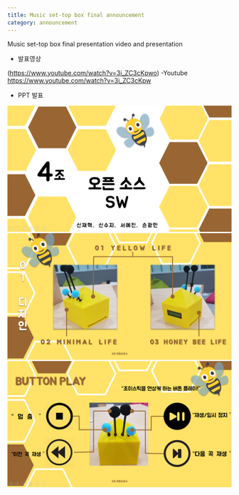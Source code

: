 ```yaml
---
title: Music set-top box final announcement
category: announcement
---
```



Music set-top box final presentation video and presentation

<!-- more -->

- 발표영상

(https://www.youtube.com/watch?v=3i_ZC3cKpwo)
-Youtube
https://www.youtube.com/watch?v=3i_ZC3cKpw

- PPT 발표

![presentation1](https://raw.githubusercontent.com/Yedolseo/Yedolseo.github.io/master/_posts/presntation.png)
![presentation2](https://raw.githubusercontent.com/Yedolseo/Yedolseo.github.io/master/_posts/pre2.png)
![presentation3](https://raw.githubusercontent.com/Yedolseo/Yedolseo.github.io/master/_posts/pre3.png)
